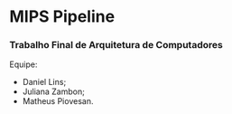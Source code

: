 # MIPS Pipeline
### Trabalho Final de Arquitetura de Computadores
Equipe:
  - Daniel Lins;
  - Juliana Zambon;
  - Matheus Piovesan.
